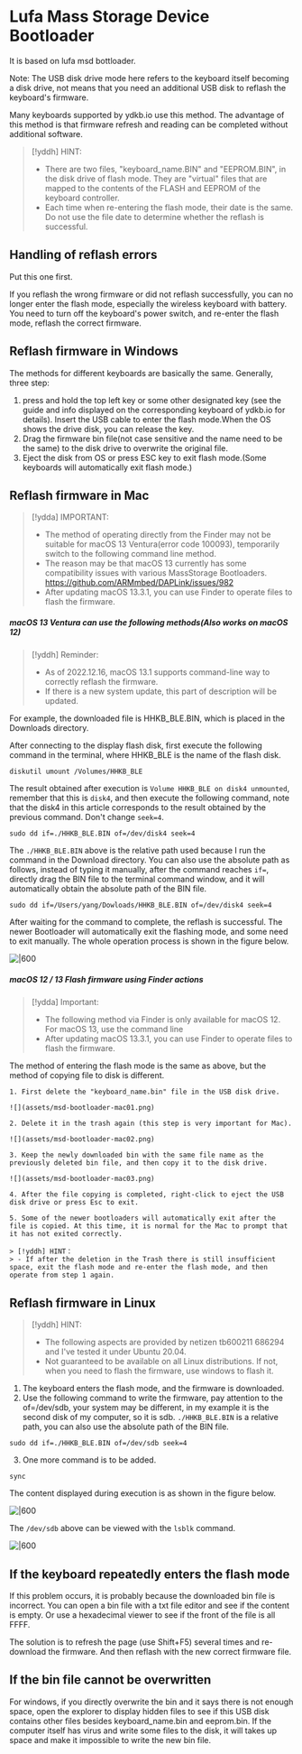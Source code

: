 # Lufa Mass Storage Device Bootloader

It is based on lufa msd bottloader. 

Note: The USB disk drive mode here refers to the keyboard itself becoming a disk drive, not means that you need an additional USB disk to reflash the keyboard's firmware.

Many keyboards supported by ydkb.io use this method. The advantage of this method is that firmware refresh and reading can be completed without additional software.

> [!yddh] HINT:
> - There are two files, "keyboard_name.BIN" and "EEPROM.BIN", in the disk drive of flash mode. They are "virtual" files that are mapped to the contents of the FLASH and EEPROM of the keyboard controller.
> - Each time when re-entering the flash mode, their date is the same. Do not use the file date to determine whether the reflash is successful.


## Handling of reflash errors

Put this one first. 

If you reflash the wrong firmware or did not reflash successfully, you can no longer enter the flash mode, especially the wireless keyboard with battery. You need to turn off the keyboard's power switch, and re-enter the flash mode, reflash the correct firmware.


## Reflash firmware in Windows

The methods for different keyboards are basically the same. Generally, three step:

  1. press and hold the top left key or some other designated key (see the guide and info displayed on the corresponding keyboard of ydkb.io for details). Insert the USB cable to enter the flash mode.When the OS shows the drive disk, you can release the key. 
  2. Drag the firmware bin file(not case sensitive and the name need to be the same) to the disk drive to overwrite the original file.
  3. Eject the disk from OS or press ESC key to exit flash mode.(Some keyboards will automatically exit flash mode.)


## Reflash firmware in Mac

> [!ydda] IMPORTANT:
> - The method of operating directly from the Finder may not be suitable for macOS 13 Ventura(error code 100093), temporarily switch to the following command line method.
> - The reason may be that macOS 13 currently has some compatibility issues with various MassStorage Bootloaders. https://github.com/ARMmbed/DAPLink/issues/982
> - After updating macOS 13.3.1, you can use Finder to operate files to flash the firmware.

##### macOS 13 Ventura can use the following methods(Also works on macOS 12)

> [!yddh] Reminder:
> - As of 2022.12.16, macOS 13.1 supports command-line way to correctly reflash the firmware.
> - If there is a new system update, this part of description will be updated.

For example, the downloaded file is HHKB_BLE.BIN, which is placed in the Downloads directory.

After connecting to the display flash disk, first execute the following command in the terminal, where HHKB_BLE is the name of the flash disk.

```macOS
diskutil umount /Volumes/HHKB_BLE
```

The result obtained after execution is `Volume HHKB_BLE on disk4 unmounted`, remember that this is `disk4`, and then execute the following command, note that the disk4 in this article corresponds to the result obtained by the previous command. Don't change `seek=4`.

```macOS
sudo dd if=./HHKB_BLE.BIN of=/dev/disk4 seek=4
```
The `./HHKB_BLE.BIN` above is the relative path used because I run the command in the Download directory. You can also use the absolute path as follows, instead of typing it manually, after the command reaches `if=`, directly drag the BIN file to the terminal command window, and it will automatically obtain the absolute path of the BIN file.

```macOS
sudo dd if=/Users/yang/Dowloads/HHKB_BLE.BIN of=/dev/disk4 seek=4
```

After waiting for the command to complete, the reflash is successful. The newer Bootloader will automatically exit the flashing mode, and some need to exit manually. The whole operation process is shown in the figure below.

![|600](assets/msd-bootloader-mac13-01.jpg)

##### macOS 12 / 13 Flash firmware using Finder actions

> [!ydda] Important:
> - The following method via Finder is only available for macOS 12. For macOS 13, use the command line 
> - After updating macOS 13.3.1, you can use Finder to operate files to flash the firmware.

The method of entering the flash mode is the same as above, but the method of copying file to disk is different.

```ad-yddcol0
1. First delete the "keyboard_name.bin" file in the USB disk drive.

![](assets/msd-bootloader-mac01.png)

2. Delete it in the trash again (this step is very important for Mac).

![](assets/msd-bootloader-mac02.png)
```

```ad-yddcol1
3. Keep the newly downloaded bin with the same file name as the previously deleted bin file, and then copy it to the disk drive.

![](assets/msd-bootloader-mac03.png)

4. After the file copying is completed, right-click to eject the USB disk drive or press Esc to exit.

5. Some of the newer bootloaders will automatically exit after the file is copied. At this time, it is normal for the Mac to prompt that it has not exited correctly.

> [!yddh] HINT：
> - If after the deletion in the Trash there is still insufficient space, exit the flash mode and re-enter the flash mode, and then operate from step 1 again.
```


## Reflash firmware in Linux

> [!yddh] HINT:
> - The following aspects are provided by netizen tb600211 686294 and I've tested it under Ubuntu 20.04.
> - Not guaranteed to be available on all Linux distributions. If not, when you need to flash the firmware, use windows to flash it.

1. The keyboard enters the flash mode, and the firmware is downloaded.
2. Use the following command to write the firmware, pay attention to the of=/dev/sdb, your system may be different, in my example it is the second disk of my computer, so it is sdb. `./HHKB_BLE.BIN` is a relative path, you can also use the absolute path of the BIN file.<br>
```linux
sudo dd if=./HHKB_BLE.BIN of=/dev/sdb seek=4
```
3. One more command is to be added.
```linux
sync
````


The content displayed during execution is as shown in the figure below.

![|600](assets/msd-bootloader-linux01.png)

The `/dev/sdb` above can be viewed with the `lsblk` command.

![|600](assets/msd-bootloader-linux02.jpg)


## If the keyboard repeatedly enters the flash mode

If this problem occurs, it is probably because the downloaded bin file is incorrect. You can open a bin file with a txt file editor and see if the content is empty. Or use a hexadecimal viewer to see if the front of the file is all FFFF.

The solution is to refresh the page (use Shift+F5) several times and re-download the firmware. And then reflash with the new correct firmware file.


## If the bin file cannot be overwritten

For windows, if you directly overwrite the bin and it says there is not enough space, open the explorer to display hidden files to see if this USB disk contains other files besides keyboard_name.bin and eeprom.bin. If the computer itself has virus and write some files to the disk, it will takes up space and make it impossible to write the new bin file.


